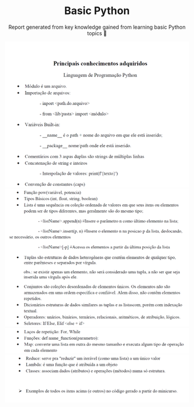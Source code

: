 <h1 align='center'> Basic Python </h1>

<p align='center'> Report generated from key knowledge gained from learning basic Python topics 🐍 </p>

![img](img/basic_1.PNG)
![img](img/basic_2.PNG)
![img](img/basic_3.PNG)
![img](img/basic_4.PNG)